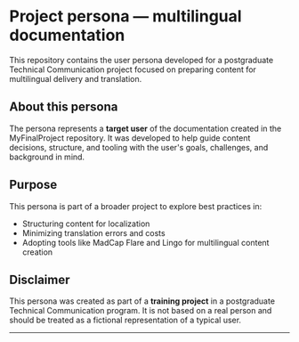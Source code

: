 # Project persona — multilingual documentation

This repository contains the user persona developed for a postgraduate Technical Communication project focused on preparing content for multilingual delivery and translation.

## About this persona

The persona represents a **target user** of the documentation created in the MyFinalProject repository. It was developed to help guide content decisions, structure, and tooling with the user's goals, challenges, and background in mind.

## Purpose

This persona is part of a broader project to explore best practices in:

- Structuring content for localization
- Minimizing translation errors and costs
- Adopting tools like MadCap Flare and Lingo for multilingual content creation

## Disclaimer

This persona was created as part of a **training project** in a postgraduate Technical Communication program. It is not based on a real person and should be treated as a fictional representation of a typical user.

---

